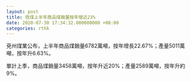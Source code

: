 ```yaml
---
layout: post
title: 兗煤上半年商品煤銷量按年增近23%
date: 2020-07-30 17:34:32.000000000 +08:00
categories: rthk
---
```


兗州煤業公布，上半年商品煤銷量6782萬噸，按年增長22.67%；產量5011萬噸，按年升6.63%。

單計上季，商品煤銷量3458萬噸，按年升近20%；產量2589萬噸，按年升約9%。
